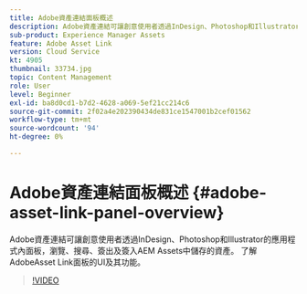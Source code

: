 ```yaml
---
title: Adobe資產連結面板概述
description: Adobe資產連結可讓創意使用者透過InDesign、Photoshop和Illustrator的應用程式內面板，瀏覽、搜尋、簽出及簽入AEM Assets中儲存的資產。 了解AdobeAsset Link面板的UI及其功能。
sub-product: Experience Manager Assets
feature: Adobe Asset Link
version: Cloud Service
kt: 4905
thumbnail: 33734.jpg
topic: Content Management
role: User
level: Beginner
exl-id: ba8d0cd1-b7d2-4628-a069-5ef21cc214c6
source-git-commit: 2f02a4e202390434de831ce1547001b2cef01562
workflow-type: tm+mt
source-wordcount: '94'
ht-degree: 0%

---
```


# Adobe資產連結面板概述 {#adobe-asset-link-panel-overview}

Adobe資產連結可讓創意使用者透過InDesign、Photoshop和Illustrator的應用程式內面板，瀏覽、搜尋、簽出及簽入AEM Assets中儲存的資產。 了解AdobeAsset Link面板的UI及其功能。

>[!VIDEO](https://video.tv.adobe.com/v/33734/?quality=12)
